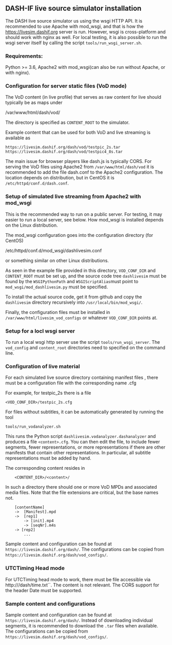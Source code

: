 DASH-IF live source simulator installation
-------------------------------

The DASH live source simulator us using the wsgi HTTP API.
It is recommended to use Apache with mod_wsgi, and that is how the https://livesim.dashif.org server is run.
However, wsgi is cross-platform and should work with nginx as well.
For local testing, it is also possible to run the wsgi server itself by calling the script `tools/run_wsgi_server.sh`.

### Requirements:
Python >= 3.6, Apache2 with mod_wsgi(can also be run without Apache, or with nginx).

### Configuration for server static files (VoD mode)

The VoD content (in live profile) that serves as raw content for live should typically be as maps under

  /var/www/html/dash/vod/

The directory is specified as `CONTENT_ROOT` to the simulator.

Example content that can be used for both VoD and live streaming is available as

    https://livesim.dashif.org/dash/vod/testpic_2s.tar
    https://livesim.dashif.org/dash/vod/testpic4_8s.tar

The main issue for browser players like dash.js is typically CORS.
For serving the VoD files using Apache2 from `/var/www/html/dash/vod` it is recommended to add the file
dash.conf to the Apache2 configuration.
The location depends on distribution, but in CentOS it is `/etc/httpd/conf.d/dash.conf`.

### Setup of simulated live streaming from Apache2 with mod_wsgi
This is the recommended way to run on a public server. For testing, it may easier to run a local server, see below.
How mod_wsgi is installed depends on the Linux distribution.

The mod_wsgi configuration goes into the configuration directory (for CentOS)

  /etc/httpd/conf.d/mod_wsgi/dashlivesim.conf

or something similar on other Linux distributions.

As seen in the example file provided in this directory, `VOD_CONF_DIR` and `CONTENT_ROOT` must be set up,
and the source code tree `dashlivesim` must be found by the `WSGIPythonPath` and `WSGIScriptAlias`must point to
`mod_wsgi/mod_dashlivesim.py` must be specified.

To install the actual source code, get it from github and copy the `dashlivesim` directory recursively into
`/usr/local/bin/mod_wsgi/`.

Finally, the configuration files must be installed in `/var/www/html/livesim_vod_configs` or whatever `VOD_CONF_DIR`
points at.

### Setup for a locl wsgi server
To run a local wsgi http server use the script `tools/run_wsgi_server`. The `vod_config` and `content_root` directories need to specified on the command line.

### Configuration of live material

For each simulated live source directory containing manifest files <content>, there must be a configuration
file with the corresponding  name <content>.cfg

For example, for testpic_2s there is a file

    <VOD_CONF_DIR>/testpic_2s.cfg

For files without subtitles, it can be automatically generated by running the tool

    tools/run_vodanalyzer.sh

This runs the Python script `dashlivesim.vodanalyzer.dashanalyzer` and produces a file `<content>.cfg`.
You can then edit the file, to include fewer segments, fewer representations, or more representations if there
are other manifests that contain other representations. In particular, all subtitle representations must be added by hand.

The corresponding content resides in

        <CONTENT_DIR>/<content>/


In such a directory there should one or more VoD MPDs and associated media files.
Note that the file extensions are critical, but the base names not.

        [contentName]
        ->  [Manifest].mpd
        ->  [rep1]
            -> [init].mp4
            -> [seqNr].m4s
        -> [rep2]
            ...

Sample content and configuration can be found at `https://livesim.dashif.org/dash/`.
The configurations can be copied from `https://livesim.dashif.org/dash/vod_configs/`.

### UTCTiming Head mode
For UTCTiming head mode to work, there must be file accessible via http://<server>/dash/time.txt``.
The content is not relevant.
The CORS support for the header Date must be supported.

### Sample content and configurations
Sample content and configuration can be found at `https://livesim.dashif.org/dash/`.
Instead of downloading individual segments, it is recommended to download the `.tar` files when available.
The configurations can be copied from `https://livesim.dashif.org/dash/vod_configs/`.